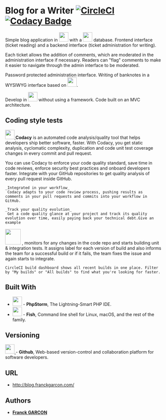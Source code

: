 # Blog for a Writer [![CircleCI](https://circleci.com/gh/Franckeddy/blog-for-a-writer.svg?style=svg)](https://circleci.com/gh/Franckeddy/blog-for-a-writer) [![Codacy Badge](https://api.codacy.com/project/badge/Grade/2866e5a514004498b463c49e0ec00b71)](https://app.codacy.com/app/Franckeddy/blog-for-a-writer?utm_source=github.com&utm_medium=referral&utm_content=Franckeddy/blog-for-a-writer&utm_campaign=Badge_Grade_Settings)

Simple blog application in <img src='https://upload.wikimedia.org/wikipedia/commons/thumb/2/27/PHP-logo.svg/1280px-PHP-logo.svg.png' width='30'/> with a <img src='https://upload.wikimedia.org/wikipedia/fr/thumb/6/62/MySQL.svg/1280px-MySQL.svg.png' width='30'/> database. Frontend interface (ticket reading) and a backend interface (ticket administration for writing).

Each ticket allows the addition of comments, which are moderated in the administration interface if necessary.
Readers can "flag" comments to make it easier to navigate through the admin interface to be moderated.

Password protected administration interface. Writing of banknotes in a WYSIWYG interface based on <img src='https://www.webtolosa.com/wp-content/uploads/tinymce.png' width='30'/>.

Develop in <img src='https://upload.wikimedia.org/wikipedia/commons/thumb/2/27/PHP-logo.svg/1280px-PHP-logo.svg.png' width='30'/> without using a framework. Code built on an MVC architecture.


## Coding style tests 

**[<img src='https://avatars1.githubusercontent.com/u/1834093?s=200&v=4' width='30'/>
](https://app.codacy.com/)** 
**Codacy** is an automated code analysis/quality tool that helps developers ship better software, faster. With Codacy, you get static analysis, cyclomatic complexity, duplication and code unit test coverage changes in every commit and pull request.

You can use Codacy to enforce your code quality standard, save time in code reviews, enforce security best practices and onboard developers faster. Integrate with your GitHub repositories to get quality analysis of every pull request inside GitHub.

```
_Integrated in your workflow_
 Codacy adapts to your code review process, pushing results as comments in your pull requests and commits into your workflow in GitHub.

_Track your quality evolution_
 Get a code quality glance at your project and track its quality evolution over time, easily paying back your technical debt.Give an example
```

**[<img src='https://user-images.githubusercontent.com/194400/41597205-a57442ea-73c4-11e8-9591-61f5c83c7e66.png' width='50' />](https://circleci.com/)** , monitors for any changes in the code repo and starts building unit & integration tests. It assigns label for each version of build and also informs the team for a successful build or if it fails, the team fixes the issue and again starts to integrate. 
```
CircleCI build dashboard shows all recent builds in one place. Filter by "My builds" or "All builds" to find what you're looking for faster.
```

## Built With
* [<img src='http://assets.stickpng.com/thumbs/584816c8cef1014c0b5e4987.png' width='30' />](https://www.jetbrains.com/phpstorm/) - **PhpStorm**, The Lightning-Smart PHP IDE.
* [<img src='https://upload.wikimedia.org/wikipedia/commons/0/03/Fish_shell_logo_ascii.png' width='30' />](https://fishshell.com/) - **Fish**, Command line shell for Linux, macOS, and the rest of the family. 

## Versioning
[<img src='https://upload.wikimedia.org/wikipedia/commons/thumb/9/91/Octicons-mark-github.svg/1200px-Octicons-mark-github.svg.png' width='30' />
](https://github.com/) - **Github**, Web-based version-control and collaboration platform for software developers.

## URL
* http://blog.franckgarcon.com/

## Authors

* [**Franck GARCON**](https://github.com/Franckeddy)
